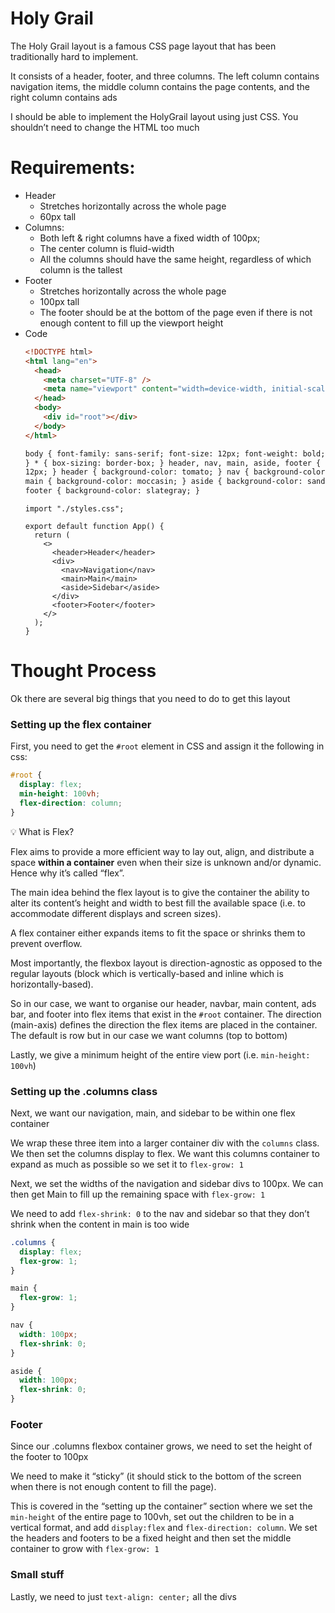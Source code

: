 # Holy Grail

The Holy Grail layout is a famous CSS page layout that has been traditionally hard to implement.

It consists of a header, footer, and three columns. The left column contains navigation items, the middle column contains the page contents, and the right column contains ads

I should be able to implement the HolyGrail layout using just CSS. You shouldn’t need to change the HTML too much

# Requirements:

- Header
  - Stretches horizontally across the whole page
  - 60px tall
- Columns:
  - Both left & right columns have a fixed width of 100px;
  - The center column is fluid-width
  - All the columns should have the same height, regardless of which column is the tallest
- Footer
  - Stretches horizontally across the whole page
  - 100px tall
  - The footer should be at the bottom of the page even if there is not enough content to fill up the viewport height
- Code
  ```html
  <!DOCTYPE html>
  <html lang="en">
    <head>
      <meta charset="UTF-8" />
      <meta name="viewport" content="width=device-width, initial-scale=1.0" />
    </head>
    <body>
      <div id="root"></div>
    </body>
  </html>
  ```
  ```html
  body { font-family: sans-serif; font-size: 12px; font-weight: bold; margin: 0;
  } * { box-sizing: border-box; } header, nav, main, aside, footer { padding:
  12px; } header { background-color: tomato; } nav { background-color: coral; }
  main { background-color: moccasin; } aside { background-color: sandybrown; }
  footer { background-color: slategray; }
  ```
  ```tsx
  import "./styles.css";

  export default function App() {
    return (
      <>
        <header>Header</header>
        <div>
          <nav>Navigation</nav>
          <main>Main</main>
          <aside>Sidebar</aside>
        </div>
        <footer>Footer</footer>
      </>
    );
  }
  ```

# Thought Process

Ok there are several big things that you need to do to get this layout

### Setting up the flex container

First, you need to get the `#root` element in CSS and assign it the following in css:

```css
#root {
  display: flex;
  min-height: 100vh;
  flex-direction: column;
}
```

<aside>
💡 What is Flex?

Flex aims to provide a more efficient way to lay out, align, and distribute a space **within a container** even when their size is unknown and/or dynamic. Hence why it’s called “flex”.

The main idea behind the flex layout is to give the container the ability to alter its content’s height and width to best fill the available space (i.e. to accommodate different displays and screen sizes).

A flex container either expands items to fit the space or shrinks them to prevent overflow.

Most importantly, the flexbox layout is direction-agnostic as opposed to the regular layouts (block which is vertically-based and inline which is horizontally-based).

</aside>

So in our case, we want to organise our header, navbar, main content, ads bar, and footer into flex items that exist in the `#root` container. The direction (main-axis) defines the direction the flex items are placed in the container. The default is row but in our case we want columns (top to bottom)

Lastly, we give a minimum height of the entire view port (i.e. `min-height: 100vh`)

### Setting up the .columns class

Next, we want our navigation, main, and sidebar to be within one flex container

We wrap these three item into a larger container div with the `columns` class. We then set the columns display to flex. We want this columns container to expand as much as possible so we set it to `flex-grow: 1`

Next, we set the widths of the navigation and sidebar divs to 100px. We can then get Main to fill up the remaining space with `flex-grow: 1`

We need to add `flex-shrink: 0` to the nav and sidebar so that they don’t shrink when the content in main is too wide

```css
.columns {
  display: flex;
  flex-grow: 1;
}

main {
  flex-grow: 1;
}

nav {
  width: 100px;
  flex-shrink: 0;
}

aside {
  width: 100px;
  flex-shrink: 0;
}
```

### Footer

Since our .columns flexbox container grows, we need to set the height of the footer to 100px

We need to make it “sticky” (it should stick to the bottom of the screen when there is not enough content to fill the page).

This is covered in the “setting up the container” section where we set the `min-height` of the entire page to 100vh, set out the children to be in a vertical format, and add `display:flex` and `flex-direction: column`. We set the headers and footers to be a fixed height and then set the middle container to grow with `flex-grow: 1`

### Small stuff

Lastly, we need to just `text-align: center;` all the divs
